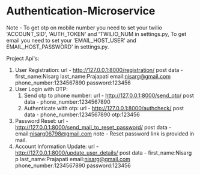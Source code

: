 # Authentication-Microservice
Note - To get otp on mobile number you need to set your twilio 'ACCOUNT_SID', 'AUTH_TOKEN' and 'TWILIO_NUM in settings.py, To get email you need to set your 'EMAIL_HOST_USER' and EMAIL_HOST_PASSWORD' in settings.py.

Project Api's:
1. User Registration:
   url - http://127.0.0.1:8000/registration/
   post data -
    first_name:Nisarg
    last_name:Prajapati
    email:nisarg@gmail.com
    phone_number:1234567890
    password:123456
2. User Login with OTP:
   1. Send otp to phone number:
      url - http://127.0.0.1:8000/send_otp/
      post data - phone_number:1234567890
   2. Authenticate with otp:
      url - http://127.0.0.1:8000/authcheck/
      post data -
        phone_number:1234567890
        otp:123456
3. Password Reset:
   url - http://127.0.0.1:8000/send_mail_to_reset_password/
   post data - email:nisarg06798@gmail.com
   note - Reset password link is provided in mail.
4. Account Information Update:
   url - http://127.0.0.1:8000/update_user_details/
   post data -
    first_name:Nisarg p
    last_name:Prajapati
    email:nisarg@gmail.com
    phone_number:1234567890
    password:123456
